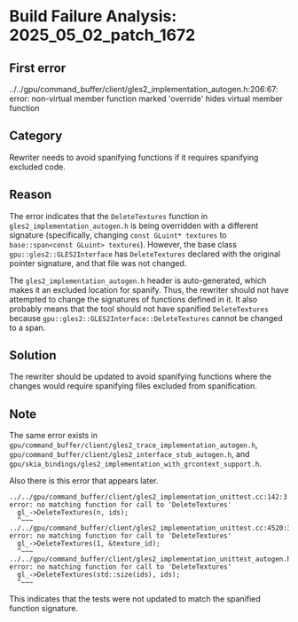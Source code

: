 # Build Failure Analysis: 2025_05_02_patch_1672

## First error

../../gpu/command_buffer/client/gles2_implementation_autogen.h:206:67: error: non-virtual member function marked 'override' hides virtual member function

## Category
Rewriter needs to avoid spanifying functions if it requires spanifying excluded code.

## Reason
The error indicates that the `DeleteTextures` function in `gles2_implementation_autogen.h` is being overridden with a different signature (specifically, changing `const GLuint* textures` to `base::span<const GLuint> textures`).  However, the base class `gpu::gles2::GLES2Interface` has `DeleteTextures` declared with the original pointer signature, and that file was not changed.

The `gles2_implementation_autogen.h` header is auto-generated, which makes it an excluded location for spanify.  Thus, the rewriter should not have attempted to change the signatures of functions defined in it. It also probably means that the tool should not have spanified `DeleteTextures` because `gpu::gles2::GLES2Interface::DeleteTextures` cannot be changed to a span.

## Solution
The rewriter should be updated to avoid spanifying functions where the changes would require spanifying files excluded from spanification.

## Note
The same error exists in `gpu/command_buffer/client/gles2_trace_implementation_autogen.h`, `gpu/command_buffer/client/gles2_interface_stub_autogen.h`, and `gpu/skia_bindings/gles2_implementation_with_grcontext_support.h`.

Also there is this error that appears later.

```
../../gpu/command_buffer/client/gles2_implementation_unittest.cc:142:3: error: no matching function for call to 'DeleteTextures'
  gl_->DeleteTextures(n, ids);
  ^~~~
../../gpu/command_buffer/client/gles2_implementation_unittest.cc:4520:3: error: no matching function for call to 'DeleteTextures'
  gl_->DeleteTextures(1, &texture_id);
  ^~~~
../../gpu/command_buffer/client/gles2_implementation_unittest_autogen.h:479:3: error: no matching function for call to 'DeleteTextures'
  gl_->DeleteTextures(std::size(ids), ids);
  ^~~~
```

This indicates that the tests were not updated to match the spanified function signature.